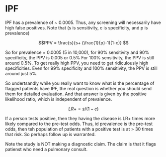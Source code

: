 # IPF

IPF has a prevalence of ~ 0.0005. Thus, any screening will 
necessarily have high false positives. Note that (s is sensitivity, c is specificity, and p is prevalence)

$$PPV = \frac{s}{s+ (\frac{1}{p}-1)(1-c)} $$

So for prevalence = 0.0005 (5 in 10,000), for 90% sensitivity and 
90% specificity, the PPV is 0.005 or 0.5% For 100% sensitivity, the PPV is still around 0.5%.
To get really high PPV, you need to get ridiculously high specificities. Even for 99% specificity and 
100% sensitivity, the PPV is still around just 5%.

So undertsandly while you really want to know what is the percentage of flagged patients have IPF,
the real question is whether you should send them for detailed evaluation. And that answer is 
given by the positive likelihood ratio, which is independent of prevalence.

$$LR+ = s/(1-c) $$

If a person tests positive, then they having the disease is LR+ times more likely compared to the pre-test odds.
Thus, id prevalence is the pre-test odds, then teh population of patients with a positive test is 
at > 30 times that risk. So perhaps follow up is warranted.

Note the study is NOT making a diagnostic claim. The claim is that it flags patienst who need a pulmonary consult.